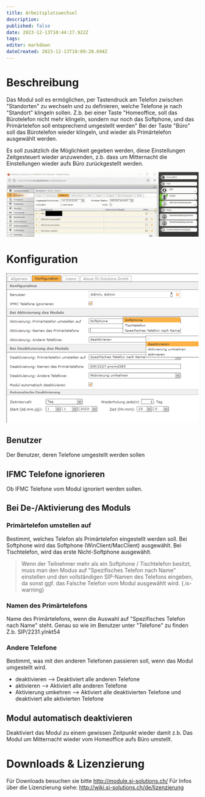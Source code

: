 ```yaml
---
title: Arbeitsplatzwechsel
description: 
published: false
date: 2023-12-13T10:44:27.922Z
tags: 
editor: markdown
dateCreated: 2023-12-13T10:09:20.694Z
---
```


# Beschreibung

Das Modul soll es ermöglichen, per Tastendruck am Telefon zwischen "Standorten" zu wechseln und zu definieren, welche Telefone je nach "Standort" klingeln sollen. 
Z.b. bei einer Taste "Homeoffice, soll das Bürotelefon nicht mehr klingeln, sondern nur noch das Softphone, und das Primärtelefon soll entsprechend umgestellt werden"
Bei der Taste "Büro" soll das Bürotelefon wieder klingeln, und wieder als Primärtelefon ausgewählt werden.

Es soll zusätzlich die Möglichkeit gegeben werden, diese Einstellungen Zeitgesteuert wieder anzuwenden, z.b. dass um Mitternacht die Einstellungen wieder aufs Büro zurückgestellt werden.

![1.gif](/uploads/switchphones/1.gif)

# Konfiguration

![2.PNG](/uploads/switchphones/2.png)

## Benutzer
Der Benutzer, deren Telefone umgestellt werden sollen

## IFMC Telefone ignorieren
Ob IFMC Telefone vom Modul ignoriert werden sollen.

## Bei De-/Aktivierung des Moduls

### Primärtelefon umstellen auf
Bestimmt, welches Telefon als Primärtelefon eingestellt werden soll.
Bei Softphone wird das Softphone (WinClient/MacClient) ausgewählt.
Bei Tischtelefon, wird das erste Nicht-Softphone ausgewählt.

> Wenn der Teilnehmer mehr als ein Softphone / Tischtelefon besitzt, muss man den Modus auf "Spezifisches Telefon nach Name" einstellen und den vollständigen SIP-Namen des Telefons eingeben, da sonst ggf. das Falsche Telefon vom Modul ausgewählt wird.
{.is-warning}

### Namen des Primärtelefons
Name des Primärtelefons, wenn die Auswahl auf "Spezifisches Telefon nach Name" steht.
Genau so wie im Benutzer unter "Telefone" zu finden
Z.b. SIP/2231.ylnkt54

### Andere Telefone
Bestimmt, was mit den anderen Telefonen passieren soll, wenn das Modul umgestellt wird.

- deaktivieren --> Deaktiviert alle anderen Telefone
- aktivieren --> Aktiviert alle anderen Telefone
- Aktivierung umkehren --> Aktiviert alle deaktivierten Telefone und deaktiviert alle aktivierten Telefone

## Modul automatisch deaktivieren
Deaktiviert das Modul zu einem gewissen Zeitpunkt wieder damit z.b. 
Das Modul um Mitternacht wieder vom Homeoffice aufs Büro umstellt.

# Downloads & Lizenzierung
Für Downloads besuchen sie bitte http://module.si-solutions.ch/
Für Infos über die Lizenzierung siehe: http://wiki.si-solutions.ch/de/lizenzierung